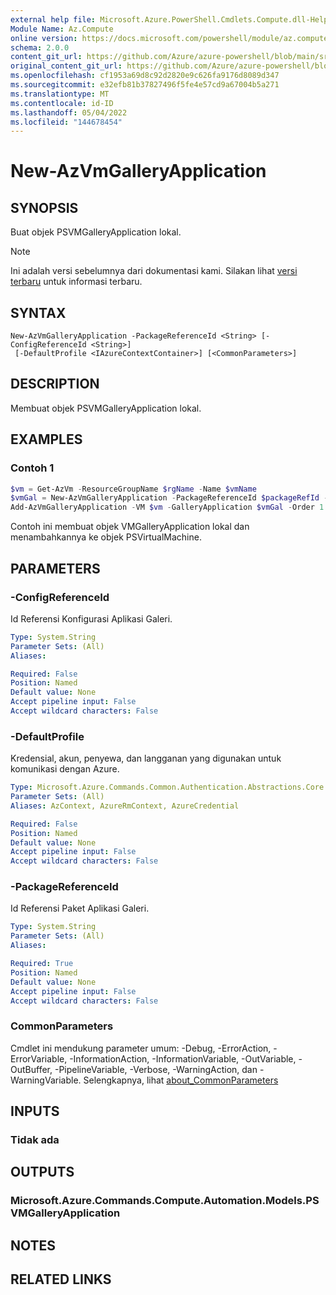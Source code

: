 ```yaml
---
external help file: Microsoft.Azure.PowerShell.Cmdlets.Compute.dll-Help.xml
Module Name: Az.Compute
online version: https://docs.microsoft.com/powershell/module/az.compute/new-azvmgalleryapplication
schema: 2.0.0
content_git_url: https://github.com/Azure/azure-powershell/blob/main/src/Compute/Compute/help/New-AzVmGalleryApplication.md
original_content_git_url: https://github.com/Azure/azure-powershell/blob/main/src/Compute/Compute/help/New-AzVmGalleryApplication.md
ms.openlocfilehash: cf1953a69d8c92d2820e9c626fa9176d8089d347
ms.sourcegitcommit: e32efb81b37827496f5fe4e57cd9a67004b5a271
ms.translationtype: MT
ms.contentlocale: id-ID
ms.lasthandoff: 05/04/2022
ms.locfileid: "144678454"
---
```

# New-AzVmGalleryApplication

## SYNOPSIS
Buat objek PSVMGalleryApplication lokal.

> [!NOTE]
>Ini adalah versi sebelumnya dari dokumentasi kami. Silakan lihat [versi terbaru](/powershell/module/az.compute/new-azvmgalleryapplication) untuk informasi terbaru.

## SYNTAX

```
New-AzVmGalleryApplication -PackageReferenceId <String> [-ConfigReferenceId <String>]
 [-DefaultProfile <IAzureContextContainer>] [<CommonParameters>]
```

## DESCRIPTION
Membuat objek PSVMGalleryApplication lokal.

## EXAMPLES

### Contoh 1
```powershell
$vm = Get-AzVm -ResourceGroupName $rgName -Name $vmName
$vmGal = New-AzVmGalleryApplication -PackageReferenceId $packageRefId -ConfigReferenceId $configRefId
Add-AzVmGalleryApplication -VM $vm -GalleryApplication $vmGal -Order 1
```

Contoh ini membuat objek VMGalleryApplication lokal dan menambahkannya ke objek PSVirtualMachine.

## PARAMETERS

### -ConfigReferenceId
Id Referensi Konfigurasi Aplikasi Galeri.

```yaml
Type: System.String
Parameter Sets: (All)
Aliases:

Required: False
Position: Named
Default value: None
Accept pipeline input: False
Accept wildcard characters: False
```

### -DefaultProfile
Kredensial, akun, penyewa, dan langganan yang digunakan untuk komunikasi dengan Azure.

```yaml
Type: Microsoft.Azure.Commands.Common.Authentication.Abstractions.Core.IAzureContextContainer
Parameter Sets: (All)
Aliases: AzContext, AzureRmContext, AzureCredential

Required: False
Position: Named
Default value: None
Accept pipeline input: False
Accept wildcard characters: False
```

### -PackageReferenceId
Id Referensi Paket Aplikasi Galeri.

```yaml
Type: System.String
Parameter Sets: (All)
Aliases:

Required: True
Position: Named
Default value: None
Accept pipeline input: False
Accept wildcard characters: False
```

### CommonParameters
Cmdlet ini mendukung parameter umum: -Debug, -ErrorAction, -ErrorVariable, -InformationAction, -InformationVariable, -OutVariable, -OutBuffer, -PipelineVariable, -Verbose, -WarningAction, dan -WarningVariable. Selengkapnya, lihat [about_CommonParameters](http://go.microsoft.com/fwlink/?LinkID=113216)

## INPUTS

### Tidak ada

## OUTPUTS

### Microsoft.Azure.Commands.Compute.Automation.Models.PSVMGalleryApplication

## NOTES

## RELATED LINKS

